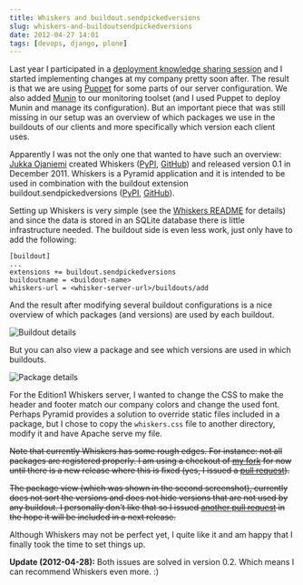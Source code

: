 ```yaml
---
title: Whiskers and buildout.sendpickedversions
slug: whiskers-and-buildoutsendpickedversions
date: 2012-04-27 14:01
tags: [devops, django, plone]
---
```


Last year I participated in a
[deployment knowledge sharing session](/weblog/2011/06/20/deployment-knowledge-sharing-session/)
and I started implementing changes at my company pretty soon
after. The result is that we are using
[Puppet](http://puppetlabs.com/) for some parts of our server
configuration. We also added [Munin](http://munin-monitoring.org/) to
our monitoring toolset (and I used Puppet to deploy Munin and manage
its configuration). But an important piece that was still missing in
our setup was an overview of which packages we use in the buildouts of
our clients and more specifically which version each client uses.

Apparently I was not the only one that wanted to have such an
overview: [Jukka Ojaniemi](http://twitter.com/jukkao) created Whiskers
([PyPI](http://pypi.python.org/pypi/whiskers/),
[GitHub](http://github.com/pingviini/whiskers)) and released version
0.1 in December 2011. Whiskers is a Pyramid application and it is
intended to be used in combination with the buildout extension
buildout.sendpickedversions
([PyPI](http://pypi.python.org/pypi/buildout.sendpickedversions),
[GitHub](http://github.com/pingviini/buildout.sendpickedversions)).

Setting up Whiskers is very simple (see the
[Whiskers README](https://github.com/pingviini/whiskers#readme) for
details) and since the data is stored in an SQLite database there is
little infrastructure needed. The buildout side is even less work,
just only have to add the following:

    [buildout]
    ...
    extensions += buildout.sendpickedversions
    buildoutname = <buildout-name>
    whiskers-url = <whisker-server-url>/buildouts/add

And the result after modifying several buildout configurations is a
nice overview of which packages (and versions) are used by each
buildout.

![Buildout details](/images/edition1-whiskers-buildout-details.png
 "Buildout details")

But you can also view a package and see which versions are used in
which buildouts.

![Package details](/images/edition1-whiskers-package-details.png
 "Package details")

For the Edition1 Whiskers server, I wanted to change the CSS to make
the header and footer match our company colors and change the used
font. Perhaps Pyramid provides a solution to override static files
included in a package, but I chose to copy the `whiskers.css` file to
another directory, modify it and have Apache serve my file.

~~Note that currently Whiskers has some rough edges. For instance: not
all packages are registered properly. I am using a checkout of
[my fork](https://github.com/markvl/whiskers) for now until there is a
new release where this is fixed (yes, I issued a
[pull request](https://github.com/pingviini/whiskers/pull/2)).~~

~~The package view (which was shown in the second screenshot),
currently does not sort the versions and does not hide versions that
are not used by any buildout. I personally don't like that so I issued
[another pull request](https://github.com/pingviini/whiskers/pull/3) in
the hope it will be included in a next release.~~

Although Whiskers may not be perfect yet, I quite like it and am happy
that I finally took the time to set things up.

**Update (2012-04-28):** Both issues are solved in version 0.2. Which
means I can recommend Whiskers even more. :)
